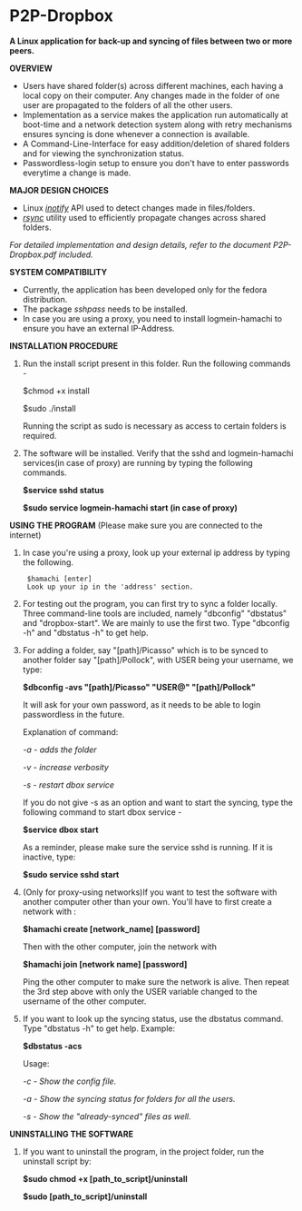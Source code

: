 P2P-Dropbox
===========

**A Linux application for back-up and syncing of files between two or more peers.**


**OVERVIEW**

* Users have shared folder(s) across different machines, each having a local copy on their computer. Any changes made in the folder of one user are propagated to the folders of all the other users.
* Implementation as a service makes the application run automatically at boot-time and a network detection system along with retry mechanisms ensures syncing is done whenever a connection is available.
* A Command-Line-Interface for easy addition/deletion of shared folders and for viewing the synchronization status.
* Passwordless-login setup to ensure you don't have to enter passwords everytime a change is made.

**MAJOR DESIGN CHOICES**

* Linux [*inotify*](http://man7.org/linux/man-pages/man7/inotify.7.html) API used to detect changes made in files/folders.
* [*rsync*](http://linux.about.com/library/cmd/blcmdl1_rsync.htm) utility used to efficiently propagate changes across shared folders.

*For detailed implementation and design details, refer to the document P2P-Dropbox.pdf included.*

**SYSTEM COMPATIBILITY**

* Currently, the application has been developed only for the fedora distribution.
* The package *sshpass* needs to be installed.
* In case you are using a proxy, you need to install logmein-hamachi to ensure you have an external IP-Address.

**INSTALLATION PROCEDURE** 

1. Run the install script present in this folder. Run the following commands -

	 $chmod +x install

	 $sudo ./install

 	Running the script as sudo is necessary as access to certain folders is required.

2. The software will be installed. Verify that the sshd and logmein-hamachi services(in case of proxy) are running by typing the following commands.

	**$service sshd status**

	**$sudo service logmein-hamachi start (in case of proxy)**

**USING THE PROGRAM** 	(Please make sure you are connected to the internet)

1. In case you're using a proxy, look up your external ip address by typing the following.

        $hamachi [enter]
        Look up your ip in the 'address' section.

2. For testing out the program, you can first try to sync a folder locally. Three command-line tools are included, namely "dbconfig" "dbstatus" and "dropbox-start". We are mainly to use the first two. Type "dbconfig -h" and "dbstatus -h" to get help.

3. For adding a folder, say "[path]/Picasso" which is to be synced to another folder say "[path]/Pollock", with USER being your username, we type:

	__$dbconfig -avs "[path]/Picasso" "USER@<your ip_address>" "[path]/Pollock"__

	It will ask for your own password, as it needs to be able to login passwordless in the future.

	Explanation of command:

	*-a - adds the folder*

	*-v - increase verbosity*

	*-s - restart dbox service*


	If you do not give -s as an option and want to start the syncing, type the following command to start dbox service -

	**$service dbox start**
	
	As a reminder, please make sure the service sshd is running. If it is inactive, type:

	**$sudo service sshd start**

4. (Only for proxy-using networks)If you want to test the software with another computer other than your own. You'll have to first create a network with :

	**$hamachi create [network_name] [password]**

	Then with the other computer, join the network with

	**$hamachi join [network name] [password]**

	Ping the other computer to make sure the network is alive. Then repeat the 3rd step above with only the USER variable changed to the username of the other computer.

5. If you want to look up the syncing status, use the dbstatus command. Type "dbstatus -h" to get help.
	Example:

	**$dbstatus -acs**

	Usage:

	*-c - Show the config file.*

	*-a - Show the syncing status for folders for all the users.*

	*-s - Show the "already-synced" files as well.*

**UNINSTALLING THE SOFTWARE**

1. If you want to uninstall the program, in the project folder, run the uninstall script by:

	__$sudo chmod +x [path\_to\_script]/uninstall__

 	__$sudo [path\_to\_script]/uninstall__

